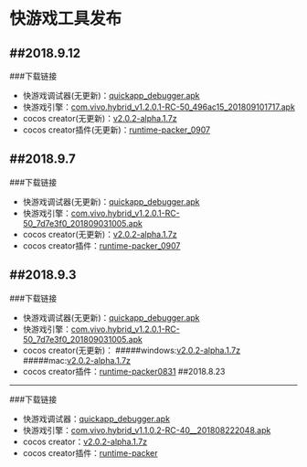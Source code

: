 # 快游戏工具发布
##2018.9.12
---
###下载链接
* 快游戏调试器(无更新)：[quickapp_debugger.apk](https://statres.quickapp.cn/quickapp/quickapp/201806/file/quickapp_debugger.apk)
* 快游戏引擎：[com.vivo.hybrid_v1.2.0.1-RC-50_496ac15_201809101717.apk](https://github.com/JerryMoon/JerryMoon.github.io/raw/master/res/apk/com.vivo.hybrid_v1.2.0.1-RC-50_496ac15_201809101717.apk)
* cocos creator(无更新)：[v2.0.2-alpha.1.7z](http://47.98.62.68/cocos-runtime-demo/creator/CocosCreator_v2.0.2-alpha.1.7z)
* cocos creator插件(无更新)：[runtime-packer_0907](https://github.com/JerryMoon/JerryMoon.github.io/raw/master/res/cocos-creator/runtime-packer_0907.zip)

##2018.9.7
---
###下载链接
* 快游戏调试器(无更新)：[quickapp_debugger.apk](https://statres.quickapp.cn/quickapp/quickapp/201806/file/quickapp_debugger.apk)
* 快游戏引擎：[com.vivo.hybrid_v1.2.0.1-RC-50_7d7e3f0_201809031005.apk](https://github.com/JerryMoon/JerryMoon.github.io/raw/master/res/apk/com.vivo.hybrid_v1.2.0.1-RC-50_ea0f562_201809061539.apk)
* cocos creator(无更新)：[v2.0.2-alpha.1.7z](http://47.98.62.68/cocos-runtime-demo/creator/CocosCreator_v2.0.2-alpha.1.7z)
* cocos creator插件：[runtime-packer_0907](https://github.com/JerryMoon/JerryMoon.github.io/raw/master/res/cocos-creator/runtime-packer_0907.zip)

##2018.9.3
---
###下载链接
* 快游戏调试器(无更新)：[quickapp_debugger.apk](https://statres.quickapp.cn/quickapp/quickapp/201806/file/quickapp_debugger.apk)
* 快游戏引擎：[com.vivo.hybrid_v1.2.0.1-RC-50_7d7e3f0_201809031005.apk](https://github.com/JerryMoon/JerryMoon.github.io/raw/master/res/apk/com.vivo.hybrid_v1.2.0.1-RC-50_7d7e3f0_201809031005.apk)
* cocos creator(无更新)：
#####windows:[v2.0.2-alpha.1.7z](http://47.98.62.68/cocos-runtime-demo/creator/CocosCreator_v2.0.2-alpha.1.7z)
#####mac:[v2.0.2-alpha.1.7z](http://47.98.62.68/cocos-runtime-demo/creator/CocosCreator_v2.0.2-alpha.1_20180726.dmg?nsukey=xVTTNtSZ2MkDihu%2Fi1%2B9PKu4W4hYN88fNXvKEus%2B1B9gsbQ1gjHsJWa1DidZpnasf2oxuDzpSz46sIwnEJ0oqekJ%2FYOXddGoubS1ccuPuVDXe5XOIiojlFGfj5VBUgDmXpU1s62oRJxu4ml0HpK1jV2BHk%2BMvjcNjHFyhYpJEnXieawxIqOqOZh116szfDAZemNqQn7Dzqv9%2FaGB6D%2F8ww%3D%3D)
* cocos creator插件：[runtime-packer0831](https://github.com/JerryMoon/JerryMoon.github.io/raw/master/res/cocos-creator/runtime-packer0831.zip)
##2018.8.23
---
###下载链接
* 快游戏调试器：[quickapp_debugger.apk](https://statres.quickapp.cn/quickapp/quickapp/201806/file/quickapp_debugger.apk)
* 快游戏引擎：[com.vivo.hybrid_v1.1.0.2-RC-40__201808222048.apk](https://github.com/JerryMoon/JerryMoon.github.io/raw/master/res/apk/com.vivo.hybrid_v1.1.0.2-RC-40__201808222048.apk)
* cocos creator：[v2.0.2-alpha.1.7z](http://47.98.62.68/cocos-runtime-demo/creator/CocosCreator_v2.0.2-alpha.1.7z)
* cocos creator插件：[runtime-packer](https://github.com/JerryMoon/JerryMoon.github.io/raw/master/res/cocos-creator/runtime-packer.rar)